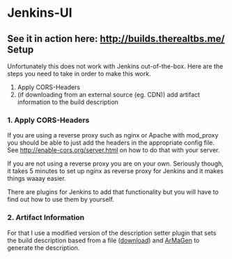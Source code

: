Jenkins-UI
==========
See it in action here: http://builds.therealtbs.me/
Setup
----------
Unfortunately this does not work with Jenkins out-of-the-box.
Here are the steps you need to take in order to make this work.

1. Apply CORS-Headers 
2. (if downloading from an external source (eg. CDN)) add artifact information to the build description 


### 1. Apply CORS-Headers
If you are using a reverse proxy such as nginx or Apache with mod_proxy you should be able to just add the headers in the appropriate config file.
See http://enable-cors.org/server.html on how to do that with your server.

If you are not using a reverse proxy you are on your own.
Seriously though, it takes 5 minutes to set up nginx as reverse proxy for Jenkins and it makes things waaay easier.

There are plugins for Jenkins to add that functionality but you will have to find out how to use them by yourself.

### 2. Artifact Information
For that I use a modified version of the description setter plugin that sets the build description based from a file ([download](http://builds.therealtbs.me/build-description-setter.hpi)) and [ArMaGen](https://github.com/therealtbs/ArMaGen) to generate the description.
